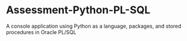 # Assessment-Python-PL-SQL
A console application using Python as a language, packages, and stored procedures in Oracle PL/SQL
